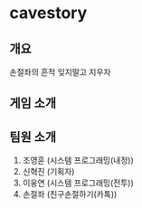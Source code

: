 # cavestory
## 개요
손절좌의 흔적 잊지말고 지우자

## 게임 소개

## 팀원 소개
1. 조영훈 (시스템 프로그래밍(내정))
2. 신혁진 (기획자)
3. 이웅연 (시스템 프로그래밍(전투))
4. 손절좌 (친구손절하기(카톡))
